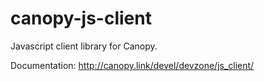 canopy-js-client
================

Javascript client library for Canopy.

Documentation: http://canopy.link/devel/devzone/js_client/
